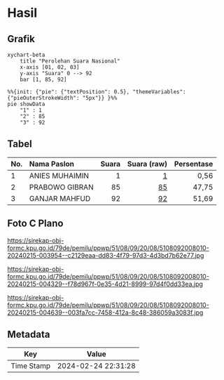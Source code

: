 # Hasil

## Grafik

```mermaid
xychart-beta
    title "Perolehan Suara Nasional"
    x-axis [01, 02, 03]
    y-axis "Suara" 0 --> 92
    bar [1, 85, 92]
```

```mermaid
%%{init: {"pie": {"textPosition": 0.5}, "themeVariables": {"pieOuterStrokeWidth": "5px"}} }%%
pie showData
    "1" : 1
    "2" : 85
    "3" : 92
```

## Tabel

| No. | Nama Paslon    | Suara | Suara (raw) | Persentase |
|:--- |:-------------- | -----:| -----------:| ----------:|
| 1   | ANIES MUHAIMIN | 1     | [1][p-1]    | 0,56       |
| 2   | PRABOWO GIBRAN | 85    | [85][p-2]   | 47,75      |
| 3   | GANJAR MAHFUD  | 92    | [92][p-3]   | 51,69      |


[p-1]: https://github.com/gigit-pemilu/pemilu-2024/blob/main/pilpres/hitung-suara/sub/51-bali/sub/08-buleleng/sub/09-tejakula/sub/2008-penuktukan/sub/010-tps/sub/paslon-1.txt
[p-2]: https://github.com/gigit-pemilu/pemilu-2024/blob/main/pilpres/hitung-suara/sub/51-bali/sub/08-buleleng/sub/09-tejakula/sub/2008-penuktukan/sub/010-tps/sub/paslon-2.txt
[p-3]: https://github.com/gigit-pemilu/pemilu-2024/blob/main/pilpres/hitung-suara/sub/51-bali/sub/08-buleleng/sub/09-tejakula/sub/2008-penuktukan/sub/010-tps/sub/paslon-3.txt

## Foto C Plano

https://sirekap-obj-formc.kpu.go.id/79de/pemilu/ppwp/51/08/09/20/08/5108092008010-20240215-003954--c2129eaa-dd83-4f79-97d3-4d3bd7b62e77.jpg

https://sirekap-obj-formc.kpu.go.id/79de/pemilu/ppwp/51/08/09/20/08/5108092008010-20240215-004329--f78d967f-0e35-4d21-8999-97d4f0dd33ea.jpg

https://sirekap-obj-formc.kpu.go.id/79de/pemilu/ppwp/51/08/09/20/08/5108092008010-20240215-004639--003fa7cc-7458-412a-8c48-386059a3083f.jpg


## Metadata

| Key        | Value               |
| ---------- | ------------------- |
| Time Stamp | 2024-02-24 22:31:28 |



